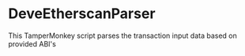 # DeveEtherscanParser
This TamperMonkey script parses the transaction input data based on provided ABI's
